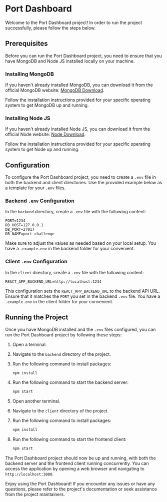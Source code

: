 # Port Dashboard

Welcome to the Port Dashboard project! 
In order to run the project successfully, please follow the steps below.

## Prerequisites

Before you can run the Port Dashboard project, you need to ensure that you have MongoDB and Node JS installed locally on your machine.

### Installing MongoDB

If you haven't already installed MongoDB, you can download it from the official MongoDB website: [MongoDB Download](https://www.mongodb.com/try/download/community).

Follow the installation instructions provided for your specific operating system to get MongoDB up and running.

### Installing Node JS

If you haven't already installed Node JS, you can download it from the official Node website: [Node Download](https://nodejs.org/en/download/current).

Follow the installation instructions provided for your specific operating system to get Node up and running.

## Configuration

To configure the Port Dashboard project, you need to create a `.env` file in both the backend and client directories. Use the provided example below as a template for your `.env` files.

### Backend `.env` Configuration

In the `backend` directory, create a `.env` file with the following content:

```env
PORT=1234
DB_HOST=127.0.0.1
DB_PORT=27017
DB_NAME=port-challenge
```

Make sure to adjust the values as needed based on your local setup.
You have a `.example.env` in the backend folder for your convenient.

### Client `.env` Configuration

In the `client` directory, create a `.env` file with the following content:

```env
REACT_APP_BACKEND_URL=http://localhost:1234
```

This configuration sets the `REACT_APP_BACKEND_URL` to the backend API URL. Ensure that it matches the `PORT` you set in the backend `.env` file.
You have a `.example.env` in the client folder for your convenient.

## Running the Project

Once you have MongoDB installed and the `.env` files configured, you can run the Port Dashboard project by following these steps:

1. Open a terminal.
2. Navigate to the `backend` directory of the project.
3. Run the following command to install packages:

   ```bash
   npm install
   ```
4. Run the following command to start the backend server:

   ```bash
   npm start
   ```

5. Open another terminal.
6. Navigate to the `client` directory of the project.
7. Run the following command to install packages:

   ```bash
   npm install
   ```
8. Run the following command to start the frontend client:

   ```bash
   npm start
   ```

The Port Dashboard project should now be up and running, with both the backend server and the frontend client running concurrently. You can access the application by opening a web browser and navigating to `http://localhost:3000`.

Enjoy using the Port Dashboard! If you encounter any issues or have any questions, please refer to the project's documentation or seek assistance from the project maintainers.